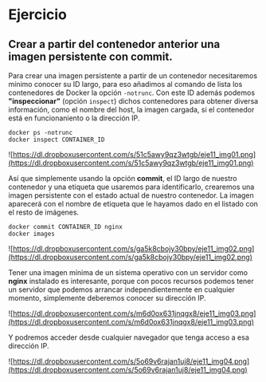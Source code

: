# Ejercicio
## Crear a partir del contenedor anterior una imagen persistente con commit.
Para crear una imagen persistente a partir de un contenedor necesitaremos mínimo conocer su ID largo, para eso añadimos al comando de lista los contenedores de Docker la opción `-notrunc`. Con este ID además podemos **"inspeccionar"** (opción `inspect`) dichos contenedores para obtener diversa información, como el nombre del host, la imagen cargada, si el contenedor está en funcionaniento o la dirección IP.

```
docker ps -notrunc
docker inspect CONTAINER_ID
```

![https://dl.dropboxusercontent.com/s/51c5awy9qz3wtgb/eje11_img01.png](https://dl.dropboxusercontent.com/s/51c5awy9qz3wtgb/eje11_img01.png)

Así que simplemente usando la opción **commit**, el ID largo de nuestro contenedor y una etiqueta que usaremos para identificarlo, crearemos una imagen persistente con el estado actual de nuestro contenedor. La imagen aparecerá con el nombre de etiqueta que le hayamos dado en el listado con el resto de imágenes.

```
docker commit CONTAINER_ID nginx
docker images
```

![https://dl.dropboxusercontent.com/s/ga5k8cbojy30bpy/eje11_img02.png](https://dl.dropboxusercontent.com/s/ga5k8cbojy30bpy/eje11_img02.png)

Tener una imagen mínima de un sistema operativo con un servidor como **nginx** instalado es interesante, porque con pocos recursos podemos tener un servidor que podemos arrancar independientemente en cualquier momento, simplemente deberemos conocer su dirección IP.

![https://dl.dropboxusercontent.com/s/m6d0ox631jnqgx8/eje11_img03.png](https://dl.dropboxusercontent.com/s/m6d0ox631jnqgx8/eje11_img03.png)

Y podremos acceder desde cualquier navegador que tenga acceso a esa dirección IP.

![https://dl.dropboxusercontent.com/s/5o69v6rajan1uj8/eje11_img04.png](https://dl.dropboxusercontent.com/s/5o69v6rajan1uj8/eje11_img04.png)
